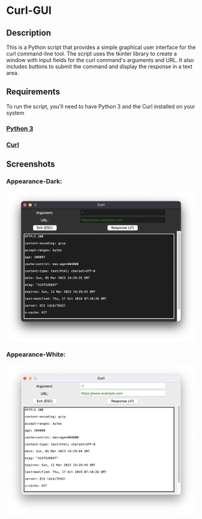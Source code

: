 # Curl-GUI
## Description
This is a Python script that provides a simple graphical user interface for the curl command-line tool. The script uses the tkinter library to create a window with input fields for the curl command's arguments and URL. It also includes buttons to submit the command and display the response in a text area.
## Requirements
To run the script, you'll need to have Python 3 and the Curl installed on your system
### [Python 3](https://www.python.org/downloads/)
### [Curl](https://curl.se/docs/install.html)
## Screenshots
### Appearance-Dark:
![Dark](Dark.png)
### Appearance-White:
![White](White.png)
